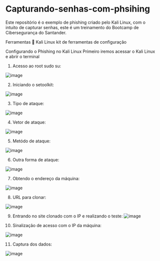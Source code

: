 # Capturando-senhas-com-phsihing
Este repositório é o exemplo de phishing criado pelo Kali Linux, com o intuito de capturar senhas, este é um treinamento do Bootcamp de Cibersegurança do Santander.

Ferramentas 🔧
Kali Linux
kit de ferramentas de configuração

Configurando o Phishing no Kali Linux
Primeiro iremos acessar o Kali Linux e abrir o terminal

1. Acesso ao root sudo su:

![image](https://github.com/user-attachments/assets/19dec3a8-53c4-4857-b6a4-e8449d94da5a)

2. Iniciando o setoolkit:

![image](https://github.com/user-attachments/assets/37e51d94-9a68-477f-87c5-c4ceba443901)

3. Tipo de ataque: 

![image](https://github.com/user-attachments/assets/1dd4b717-73b0-476b-ac53-0095def346f0)

4. Vetor de ataque:

![image](https://github.com/user-attachments/assets/e09955b8-f02c-4561-bfc6-d8c2d88089ed)

5. Metódo de ataque:

![image](https://github.com/user-attachments/assets/704d68e6-7f1d-4d31-b16d-097e4e6197df)

6. Outra forma de ataque:

![image](https://github.com/user-attachments/assets/83b41865-ab5a-45fb-8299-3518109226e1)

7. Obtendo o endereço da máquina:

![image](https://github.com/user-attachments/assets/00c24f17-cf15-471b-9a02-bf5ff64b57aa)

8. URL para clonar:

![image](https://github.com/user-attachments/assets/92f0ed0c-32d7-4001-b047-94baeafa77dc)

9. Entrando no site clonado com o IP e realizando o teste:
![image](https://github.com/user-attachments/assets/d9beafe4-6d92-406c-b4d1-e1dcf7d95132)

10. Sinalização de acesso com o IP da máquina:

![image](https://github.com/user-attachments/assets/3477308c-6b68-4e17-ab04-a1a24edee7ab)

11. Captura dos dados:

![image](https://github.com/user-attachments/assets/8e5a7942-5752-4657-9d5d-f6728097abcc)
